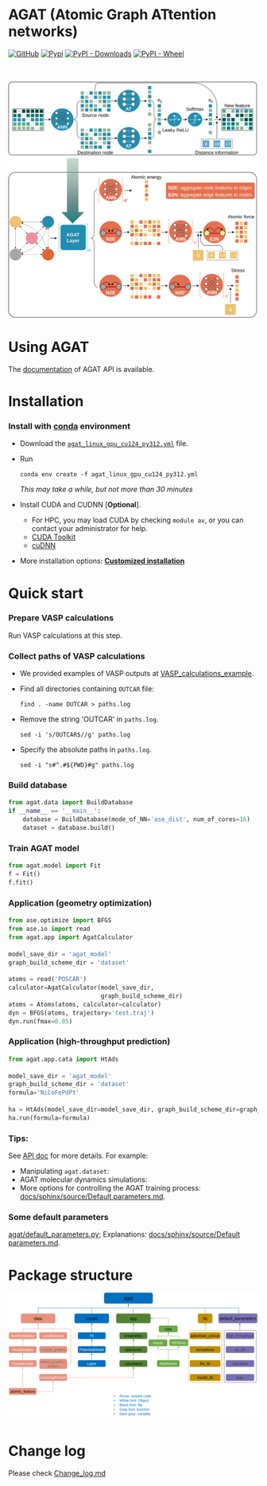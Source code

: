 
# AGAT (Atomic Graph ATtention networks)
[![GitHub](https://img.shields.io/github/license/jzhang-github/AGAT)](https://github.com/jzhang-github/AGAT/blob/main/LICENSE)
[![Pypi](https://img.shields.io/pypi/v/agat.svg)](https://pypi.org/project/agat/)
[![PyPI - Downloads](https://img.shields.io/pypi/dm/agat)](https://pypi.org/project/agat/)
[![PyPI - Wheel](https://img.shields.io/pypi/wheel/agat)](https://pypi.org/project/agat/)

<!--
[![Documentation Status](https://readthedocs.org/projects/agat/badge/?version=latest)](https://jzhang-github.github.io/AGAT/)
-->

  <br>  <br>  ![Model architecture](files/architecture.svg)

# Using AGAT
The [documentation](https://jzhang-github.github.io/AGAT/) of AGAT API is available.

# Installation

### Install with [conda](https://conda.io/projects/conda/en/latest/user-guide/install/index.html) environment

- Download the [`agat_linux_gpu_cu124_py312.yml`](agat_linux_gpu_cu124_py312.yml) file.

- Run

  ```shell
  conda env create -f agat_linux_gpu_cu124_py312.yml
  ```

  *This may take a while, but not more than 30 minutes*

- Install CUDA and CUDNN [**Optional**].
  
  - For HPC, you may load CUDA by checking `module av`, or you can contact your administrator for help.
  - [CUDA Toolkit](https://developer.nvidia.com/cuda-downloads)
  - [cuDNN](https://developer.nvidia.com/cudnn)



- More installation options: [**Customized installation**](Customized_installation.md)



# Quick start

### Prepare VASP calculations

Run VASP calculations at this step.

### Collect paths of VASP calculations

- We provided examples of VASP outputs at [VASP_calculations_example](https://github.com/jzhang-github/AGAT/tree/v1.0.0/files/VASP_calculations_example).   

- Find all directories containing `OUTCAR` file:   

  ```
  find . -name OUTCAR > paths.log
  ```

- Remove the string 'OUTCAR' in `paths.log`.   

  ```
  sed -i 's/OUTCAR$//g' paths.log
  ```

- Specify the absolute paths in `paths.log`.   

  ```
  sed -i "s#^.#${PWD}#g" paths.log
  ```

### Build database

```python
from agat.data import BuildDatabase
if __name__ == '__main__':
    database = BuildDatabase(mode_of_NN='ase_dist', num_of_cores=16)
    dataset = database.build()
```

### Train AGAT model

```python
from agat.model import Fit
f = Fit()
f.fit()
```

### Application (geometry optimization)

```python
from ase.optimize import BFGS
from ase.io import read
from agat.app import AgatCalculator

model_save_dir = 'agat_model'
graph_build_scheme_dir = 'dataset'

atoms = read('POSCAR')
calculator=AgatCalculator(model_save_dir,
                          graph_build_scheme_dir)
atoms = Atoms(atoms, calculator=calculator)
dyn = BFGS(atoms, trajectory='test.traj')
dyn.run(fmax=0.05)
```

### Application (high-throughput prediction)

```python
from agat.app.cata import HtAds

model_save_dir = 'agat_model'
graph_build_scheme_dir = 'dataset'
formula='NiCoFePdPt'

ha = HtAds(model_save_dir=model_save_dir, graph_build_scheme_dir=graph_build_scheme_dir)
ha.run(formula=formula)
```



### Tips:

See [API doc](https://jzhang-github.github.io/AGAT/API_Docs.html) for more details. For example:

- Manipulating `agat.dataset`: 
- AGAT molecular dynamics simulations:
- More options for controlling the AGAT training process: [docs/sphinx/source/Default parameters.md](https://github.com/jzhang-github/AGAT/blob/main/docs/sphinx/source/Default%20parameters.md).

<!--
[![Documentation Status](https://readthedocs.org/projects/agat/badge/?version=latest)](https://jzhang-github.github.io/AGAT/)
-->


### Some default parameters
[agat/default_parameters.py](agat/default_parameters.py); Explanations: [docs/sphinx/source/Default parameters.md](https://github.com/jzhang-github/AGAT/blob/main/docs/sphinx/source/Default%20parameters.md).



# Package structure

![Model architecture](files/Package.svg)



# Change log  

Please check [Change_log.md](https://github.com/jzhang-github/AGAT/blob/main/Change_log.md)